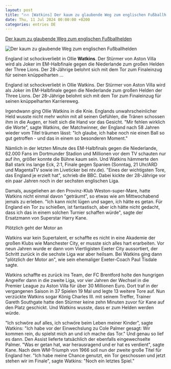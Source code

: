 ```yaml
---
layout: post
title: "🔥🔥 [Watkins] Der kaum zu glaubende Weg zum englischen Fußballhelden"
date: Thu, 11 Jul 2024 00:00:00 +0200
categories: entries DE
---
```

[Der kaum zu glaubende Weg zum englischen Fußballhelden](https://www.n-tv.de/sport/fussball-em/Der-kaum-zu-glaubende-Weg-zum-englischen-Fussballhelden-article25081568.html)

![Der kaum zu glaubende Weg zum englischen Fußballhelden](https://bilder1.n-tv.de/img/incoming/crop25081796/3821329429-cImg_16_9-w1200/5aab340c1949cefcefb86c27fd41bacb.jpg)

England ist schockverliebt in Ollie <b>Watkins</b>. Der Stürmer von Aston Villa wird als Joker im EM-Halbfinale gegen die Niederlande zum großen Helden der Three Lions. Der 28-Jährige belohnt sich mit dem Tor zum Finaleinzug für seinen knüppelharten ...

England ist schockverliebt in Ollie Watkins. Der Stürmer von Aston Villa wird als Joker im EM-Halbfinale gegen die Niederlande zum großen Helden der Three Lions. Der 28-Jährige belohnt sich mit dem Tor zum Finaleinzug für seinen knüppelharten Karriereweg.

Irgendwann ging Ollie Watkins in die Knie. Englands unwahrscheinlicher Held wusste nicht mehr wohin mit all seinen Gefühlen, die Tränen schossen ihm in die Augen, er hielt sich die Hand vor das Gesicht. "Mir fehlen wirklich die Worte", sagte Watkins, der Matchwinner, der England nach 58 Jahren wieder vom Titel träumen lässt: "Ich glaube, ich habe noch nie einen Ball so gut getroffen - und das in einem so besonderen Moment."

Nämlich in der letzten Minute des EM-Halbfinals gegen die Niederlande, 62.000 Fans im Dortmunder Stadion und Millionen vor dem TV schauten nur auf ihn, größer konnte die Bühne kaum sein. Und Watkins hämmerte den Ball stark ins lange Eck, 2:1, Finale gegen Spanien (Sonntag, 21 Uhr/ARD und MagentaTV sowie im Liveticker bei ntv.de). "Eines der wichtigsten Tore, das England je erzielt hat", schrieb die BBC. Dabei kickte der 28-Jährige vor ein paar Jahren noch in der sechsten englischen Liga.

Damals, ausgeliehen an den Provinz-Klub Weston-super-Mare, hatte Watkins nicht einmal davon "geträumt", so etwas wie am Mittwochabend jemals zu erleben. "Ich kann nicht lügen und sagen, ich hätte es getan. Für England ein Tor zu schießen, ist fantastisch, aber ich hätte nicht gedacht, dass ich das in einem solchen Turnier schaffen würde", sagte der Ersatzmann von Superstar Harry Kane.

Plötzlich geht der Motor an

Watkins war kein Supertalent, er schaffte es nicht in eine Akademie der großen Klubs wie Manchester City, er musste sich alles hart erarbeiten. Vor neun Jahren wurde er dann vom Viertligisten Exeter City aussortiert, der Schritt zurück in die sechste Liga war aber heilsam. Bei Watkins ging dann "plötzlich der Motor an", wie sein ehemaliger Exeter-Coach Paul Tisdale sagte.

Watkins schaffte es zurück ins Team, der FC Brentford holte den hungrigen Angreifer dann in die zweite Liga, vor vier Jahren der Wechsel in die Premier League zu Aston Villa für über 30 Millionen Euro. Dort traf in der vergangenen Saison in 37 Spielen 19 Mal und legte 13 weitere Tore auf. Nun verzückte Watkins sogar König Charles III. mit seinem Treffer, Trainer Gareth Southgate hatte den Stürmer keine zehn Minuten zuvor für Kane auf den Platz geschickt. Und Watkins wusste, dass er zum Helden werden würde.

"Ich schwöre auf alles, ich schwöre beim Leben meiner Kinder", sagte Watkins: "Ich habe vor der Einwechslung zu Cole Palmer gesagt: Wir kommen rein, du spielst mich an und ich mache das Tor." Und genau so lief es dann. Den Assist lieferte tatsächlich der ebenfalls eingewechselte Palmer. "Was er getan hat, war herausragend und er hat es verdient", sagte Kane. Nach dem WM-Triumph von 1966 soll nun der zweite große Titel für England her. "Ich habe meine Chance genutzt, ein Tor geschossen und jetzt stehen wir im Finale", sagte Watkins: "Noch ein letztes Spiel."

